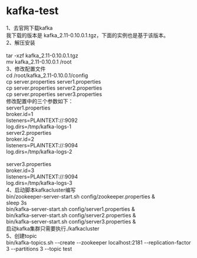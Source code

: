 # kafka-test<br>
1、去官网下载kafka<br>
我下载的版本是 kafka_2.11-0.10.0.1.tgz，下面的实例也是基于该版本。<br>
2、解压安装<br><br>
tar -xzf kafka_2.11-0.10.0.1.tgz<br>
mv kafka_2.11-0.10.0.1    /root<br>
3、修改配置文件<br>
cd /root/kafka_2.11-0.10.0.1/config<br>
cp server.properties server1.properties<br>
cp server.properties server2.properties<br>
cp server.properties server3.properties<br>
修改配置中的三个参数如下：<br>
server1.properties<br>
broker.id=1<br>
listeners=PLAINTEXT://:9092<br>
log.dirs=/tmp/kafka-logs-1<br>
server2.properties<br>
broker.id=2<br>
listeners=PLAINTEXT://:9094<br>
log.dirs=/tmp/kafka-logs-2<br>
<br>
server3.properties<br>
broker.id=3<br>
listeners=PLAINTEXT://:9094<br>
log.dirs=/tmp/kafka-logs-3<br>
4、启动脚本kafkacluster编写<br>
bin/zookeeper-server-start.sh config/zookeeper.properties &<br>
sleep 3s<br>
bin/kafka-server-start.sh config/server1.properties &<br>
bin/kafka-server-start.sh config/server2.properties &<br>
bin/kafka-server-start.sh config/server3.properties &<br>
启动kafka集群只需要执行./kafkacluster<br>
5、创建topic<br>
bin/kafka-topics.sh --create --zookeeper localhost:2181 --replication-factor 3 --partitions 3 --topic test<br>
